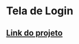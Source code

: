 # Tela de Login
<h2><a href ="https://gustavonery88.github.io/Tela-de-login/">Link do projeto</a></h2>
